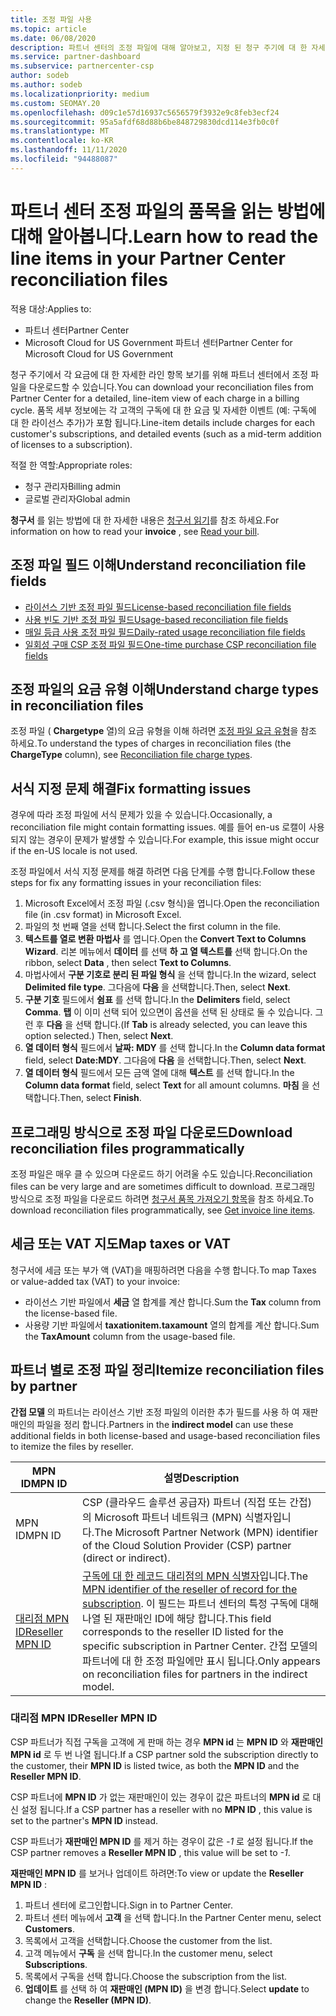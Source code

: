 ```yaml
---
title: 조정 파일 사용
ms.topic: article
ms.date: 06/08/2020
description: 파트너 센터의 조정 파일에 대해 알아보고, 지정 된 청구 주기에 대 한 자세한 라인 항목 항목 보기를 해석 하는 방법에 대해 알아봅니다.
ms.service: partner-dashboard
ms.subservice: partnercenter-csp
author: sodeb
ms.author: sodeb
ms.localizationpriority: medium
ms.custom: SEOMAY.20
ms.openlocfilehash: d09c1e57d16937c5656579f3932e9c8feb3ecf24
ms.sourcegitcommit: 95a5afdf68d88b6be848729830dcd114e3fb0c0f
ms.translationtype: MT
ms.contentlocale: ko-KR
ms.lasthandoff: 11/11/2020
ms.locfileid: "94488087"
---
```

# <a name="learn-how-to-read-the-line-items-in-your-partner-center-reconciliation-files"></a><span data-ttu-id="0cfa2-103">파트너 센터 조정 파일의 품목을 읽는 방법에 대해 알아봅니다.</span><span class="sxs-lookup"><span data-stu-id="0cfa2-103">Learn how to read the line items in your Partner Center reconciliation files</span></span>

<span data-ttu-id="0cfa2-104">적용 대상:</span><span class="sxs-lookup"><span data-stu-id="0cfa2-104">Applies to:</span></span>

- <span data-ttu-id="0cfa2-105">파트너 센터</span><span class="sxs-lookup"><span data-stu-id="0cfa2-105">Partner Center</span></span>
- <span data-ttu-id="0cfa2-106">Microsoft Cloud for US Government 파트너 센터</span><span class="sxs-lookup"><span data-stu-id="0cfa2-106">Partner Center for Microsoft Cloud for US Government</span></span>

<span data-ttu-id="0cfa2-107">청구 주기에서 각 요금에 대 한 자세한 라인 항목 보기를 위해 파트너 센터에서 조정 파일을 다운로드할 수 있습니다.</span><span class="sxs-lookup"><span data-stu-id="0cfa2-107">You can download your reconciliation files from Partner Center for a detailed, line-item view of each charge in a billing cycle.</span></span> <span data-ttu-id="0cfa2-108">품목 세부 정보에는 각 고객의 구독에 대 한 요금 및 자세한 이벤트 (예: 구독에 대 한 라이선스 추가)가 포함 됩니다.</span><span class="sxs-lookup"><span data-stu-id="0cfa2-108">Line-item details include charges for each customer's subscriptions, and detailed events (such as a mid-term addition of licenses to a subscription).</span></span>

<span data-ttu-id="0cfa2-109">적절 한 역할:</span><span class="sxs-lookup"><span data-stu-id="0cfa2-109">Appropriate roles:</span></span>

- <span data-ttu-id="0cfa2-110">청구 관리자</span><span class="sxs-lookup"><span data-stu-id="0cfa2-110">Billing admin</span></span>
- <span data-ttu-id="0cfa2-111">글로벌 관리자</span><span class="sxs-lookup"><span data-stu-id="0cfa2-111">Global admin</span></span>

<span data-ttu-id="0cfa2-112">**청구서** 를 읽는 방법에 대 한 자세한 내용은 [청구서 읽기](read-your-bill.md)를 참조 하세요.</span><span class="sxs-lookup"><span data-stu-id="0cfa2-112">For information on how to read your **invoice** , see [Read your bill](read-your-bill.md).</span></span>

## <a name="understand-reconciliation-file-fields"></a><span data-ttu-id="0cfa2-113">조정 파일 필드 이해</span><span class="sxs-lookup"><span data-stu-id="0cfa2-113">Understand reconciliation file fields</span></span>

- [<span data-ttu-id="0cfa2-114">라이선스 기반 조정 파일 필드</span><span class="sxs-lookup"><span data-stu-id="0cfa2-114">License-based reconciliation file fields</span></span>](license-based-recon-files.md)
- [<span data-ttu-id="0cfa2-115">사용 빈도 기반 조정 파일 필드</span><span class="sxs-lookup"><span data-stu-id="0cfa2-115">Usage-based reconciliation file fields</span></span>](usage-based-recon-files.md)
- [<span data-ttu-id="0cfa2-116">매일 등급 사용 조정 파일 필드</span><span class="sxs-lookup"><span data-stu-id="0cfa2-116">Daily-rated usage reconciliation file fields</span></span>](daily-rated-usage-recon-files.md)
- [<span data-ttu-id="0cfa2-117">일회성 구매 CSP 조정 파일 필드</span><span class="sxs-lookup"><span data-stu-id="0cfa2-117">One-time purchase CSP reconciliation file fields</span></span>](modern-invoice-reconciliation-file.md)

## <a name="understand-charge-types-in-reconciliation-files"></a><span data-ttu-id="0cfa2-118">조정 파일의 요금 유형 이해</span><span class="sxs-lookup"><span data-stu-id="0cfa2-118">Understand charge types in reconciliation files</span></span>

<span data-ttu-id="0cfa2-119">조정 파일 ( **Chargetype** 열)의 요금 유형을 이해 하려면 [조정 파일 요금 유형](recon-file-charge-types.md)을 참조 하세요.</span><span class="sxs-lookup"><span data-stu-id="0cfa2-119">To understand the types of charges in reconciliation files (the **ChargeType** column), see [Reconciliation file charge types](recon-file-charge-types.md).</span></span>

## <a name="fix-formatting-issues"></a><span data-ttu-id="0cfa2-120">서식 지정 문제 해결</span><span class="sxs-lookup"><span data-stu-id="0cfa2-120">Fix formatting issues</span></span>

<span data-ttu-id="0cfa2-121">경우에 따라 조정 파일에 서식 문제가 있을 수 있습니다.</span><span class="sxs-lookup"><span data-stu-id="0cfa2-121">Occasionally, a reconciliation file might contain formatting issues.</span></span> <span data-ttu-id="0cfa2-122">예를 들어 en-us 로캘이 사용 되지 않는 경우이 문제가 발생할 수 있습니다.</span><span class="sxs-lookup"><span data-stu-id="0cfa2-122">For example, this issue might occur if the en-US locale is not used.</span></span>

<span data-ttu-id="0cfa2-123">조정 파일에서 서식 지정 문제를 해결 하려면 다음 단계를 수행 합니다.</span><span class="sxs-lookup"><span data-stu-id="0cfa2-123">Follow these steps for fix any formatting issues in your reconciliation files:</span></span>

1. <span data-ttu-id="0cfa2-124">Microsoft Excel에서 조정 파일 (.csv 형식)을 엽니다.</span><span class="sxs-lookup"><span data-stu-id="0cfa2-124">Open the reconciliation file (in .csv format) in Microsoft Excel.</span></span>
2. <span data-ttu-id="0cfa2-125">파일의 첫 번째 열을 선택 합니다.</span><span class="sxs-lookup"><span data-stu-id="0cfa2-125">Select the first column in the file.</span></span>
3. <span data-ttu-id="0cfa2-126">**텍스트를 열로 변환 마법사** 를 엽니다.</span><span class="sxs-lookup"><span data-stu-id="0cfa2-126">Open the **Convert Text to Columns Wizard**.</span></span> <span data-ttu-id="0cfa2-127">리본 메뉴에서 **데이터** 를 선택 **하 고 열 텍스트를** 선택 합니다.</span><span class="sxs-lookup"><span data-stu-id="0cfa2-127">On the ribbon, select **Data** , then select **Text to Columns**.</span></span>
4. <span data-ttu-id="0cfa2-128">마법사에서 **구분 기호로 분리 된 파일 형식** 을 선택 합니다.</span><span class="sxs-lookup"><span data-stu-id="0cfa2-128">In the wizard, select **Delimited file type**.</span></span> <span data-ttu-id="0cfa2-129">그다음에 **다음** 을 선택합니다.</span><span class="sxs-lookup"><span data-stu-id="0cfa2-129">Then, select **Next**.</span></span>
5. <span data-ttu-id="0cfa2-130">**구분 기호** 필드에서 **쉼표** 를 선택 합니다.</span><span class="sxs-lookup"><span data-stu-id="0cfa2-130">In the **Delimiters** field, select **Comma**.</span></span> <span data-ttu-id="0cfa2-131">**탭** 이 이미 선택 되어 있으면이 옵션을 선택 된 상태로 둘 수 있습니다. 그런 후 **다음** 을 선택 합니다.</span><span class="sxs-lookup"><span data-stu-id="0cfa2-131">(If **Tab** is already selected, you can leave this option selected.) Then, select **Next**.</span></span>
6. <span data-ttu-id="0cfa2-132">**열 데이터 형식** 필드에서 **날짜: MDY** 를 선택 합니다.</span><span class="sxs-lookup"><span data-stu-id="0cfa2-132">In the **Column data format** field, select **Date:MDY**.</span></span> <span data-ttu-id="0cfa2-133">그다음에 **다음** 을 선택합니다.</span><span class="sxs-lookup"><span data-stu-id="0cfa2-133">Then, select **Next**.</span></span>
7. <span data-ttu-id="0cfa2-134">**열 데이터 형식** 필드에서 모든 금액 열에 대해 **텍스트** 를 선택 합니다.</span><span class="sxs-lookup"><span data-stu-id="0cfa2-134">In the **Column data format** field, select **Text** for all amount columns.</span></span> <span data-ttu-id="0cfa2-135">**마침** 을 선택합니다.</span><span class="sxs-lookup"><span data-stu-id="0cfa2-135">Then, select **Finish**.</span></span>

## <a name="download-reconciliation-files-programmatically"></a><span data-ttu-id="0cfa2-136">프로그래밍 방식으로 조정 파일 다운로드</span><span class="sxs-lookup"><span data-stu-id="0cfa2-136">Download reconciliation files programmatically</span></span>

<span data-ttu-id="0cfa2-137">조정 파일은 매우 클 수 있으며 다운로드 하기 어려울 수도 있습니다.</span><span class="sxs-lookup"><span data-stu-id="0cfa2-137">Reconciliation files can be very large and are sometimes difficult to download.</span></span> <span data-ttu-id="0cfa2-138">프로그래밍 방식으로 조정 파일을 다운로드 하려면 [청구서 품목 가져오기 항목](/partner-center/develop/get-invoiceline-items)을 참조 하세요.</span><span class="sxs-lookup"><span data-stu-id="0cfa2-138">To download reconciliation files programmatically, see [Get invoice line items](/partner-center/develop/get-invoiceline-items).</span></span>

## <a name="map-taxes-or-vat"></a><span data-ttu-id="0cfa2-139">세금 또는 VAT 지도</span><span class="sxs-lookup"><span data-stu-id="0cfa2-139">Map taxes or VAT</span></span>

<span data-ttu-id="0cfa2-140">청구서에 세금 또는 부가 액 (VAT)을 매핑하려면 다음을 수행 합니다.</span><span class="sxs-lookup"><span data-stu-id="0cfa2-140">To map Taxes or value-added tax (VAT) to your invoice:</span></span>

- <span data-ttu-id="0cfa2-141">라이선스 기반 파일에서 **세금** 열 합계를 계산 합니다.</span><span class="sxs-lookup"><span data-stu-id="0cfa2-141">Sum the **Tax** column from the license-based file.</span></span>
- <span data-ttu-id="0cfa2-142">사용량 기반 파일에서 **taxationitem.taxamount** 열의 합계를 계산 합니다.</span><span class="sxs-lookup"><span data-stu-id="0cfa2-142">Sum the **TaxAmount** column from the usage-based file.</span></span>

## <a name="itemize-reconciliation-files-by-partner"></a><span data-ttu-id="0cfa2-143">파트너 별로 조정 파일 정리</span><span class="sxs-lookup"><span data-stu-id="0cfa2-143">Itemize reconciliation files by partner</span></span>

<span data-ttu-id="0cfa2-144">**간접 모델** 의 파트너는 라이선스 기반 조정 파일의 이러한 추가 필드를 사용 하 여 재판매인의 파일을 정리 합니다.</span><span class="sxs-lookup"><span data-stu-id="0cfa2-144">Partners in the **indirect model** can use these additional fields in both license-based and usage-based reconciliation files to itemize the files by reseller.</span></span>

| <span data-ttu-id="0cfa2-145">MPN ID</span><span class="sxs-lookup"><span data-stu-id="0cfa2-145">MPN ID</span></span> | <span data-ttu-id="0cfa2-146">설명</span><span class="sxs-lookup"><span data-stu-id="0cfa2-146">Description</span></span> |
| ------ | ----------- |
| <span data-ttu-id="0cfa2-147">MPN ID</span><span class="sxs-lookup"><span data-stu-id="0cfa2-147">MPN ID</span></span> | <span data-ttu-id="0cfa2-148">CSP (클라우드 솔루션 공급자) 파트너 (직접 또는 간접)의 Microsoft 파트너 네트워크 (MPN) 식별자입니다.</span><span class="sxs-lookup"><span data-stu-id="0cfa2-148">The Microsoft Partner Network (MPN) identifier of the Cloud Solution Provider (CSP) partner (direct or indirect).</span></span> |
| [<span data-ttu-id="0cfa2-149">대리점 MPN ID</span><span class="sxs-lookup"><span data-stu-id="0cfa2-149">Reseller MPN ID</span></span>](#reseller-mpn-id) | <span data-ttu-id="0cfa2-150">[구독에 대 한 레코드 대리점의 MPN 식별자](#reseller-mpn-id)입니다.</span><span class="sxs-lookup"><span data-stu-id="0cfa2-150">The [MPN identifier of the reseller of record for the subscription](#reseller-mpn-id).</span></span> <span data-ttu-id="0cfa2-151">이 필드는 파트너 센터의 특정 구독에 대해 나열 된 재판매인 ID에 해당 합니다.</span><span class="sxs-lookup"><span data-stu-id="0cfa2-151">This field corresponds to the reseller ID listed for the specific subscription in Partner Center.</span></span> <span data-ttu-id="0cfa2-152">간접 모델의 파트너에 대 한 조정 파일에만 표시 됩니다.</span><span class="sxs-lookup"><span data-stu-id="0cfa2-152">Only appears on reconciliation files for partners in the indirect model.</span></span> |

### <a name="reseller-mpn-id"></a><span data-ttu-id="0cfa2-153">대리점 MPN ID</span><span class="sxs-lookup"><span data-stu-id="0cfa2-153">Reseller MPN ID</span></span>

<span data-ttu-id="0cfa2-154">CSP 파트너가 직접 구독을 고객에 게 판매 하는 경우 **MPN id** 는 **MPN ID** 와 **재판매인 MPN id** 로 두 번 나열 됩니다.</span><span class="sxs-lookup"><span data-stu-id="0cfa2-154">If a CSP partner sold the subscription directly to the customer, their **MPN ID** is listed twice, as both the **MPN ID** and the **Reseller MPN ID**.</span></span>

<span data-ttu-id="0cfa2-155">CSP 파트너에 **MPN ID** 가 없는 재판매인이 있는 경우이 값은 파트너의 **MPN id** 로 대신 설정 됩니다.</span><span class="sxs-lookup"><span data-stu-id="0cfa2-155">If a CSP partner has a reseller with no **MPN ID** , this value is set to the partner's **MPN ID** instead.</span></span>

<span data-ttu-id="0cfa2-156">CSP 파트너가 **재판매인 MPN ID** 를 제거 하는 경우이 값은 *-1* 로 설정 됩니다.</span><span class="sxs-lookup"><span data-stu-id="0cfa2-156">If the CSP partner removes a **Reseller MPN ID** , this value will be set to *-1*.</span></span>

<span data-ttu-id="0cfa2-157">**재판매인 MPN ID** 를 보거나 업데이트 하려면:</span><span class="sxs-lookup"><span data-stu-id="0cfa2-157">To view or update the **Reseller MPN ID** :</span></span>

1. <span data-ttu-id="0cfa2-158">파트너 센터에 로그인합니다.</span><span class="sxs-lookup"><span data-stu-id="0cfa2-158">Sign in to Partner Center.</span></span>
2. <span data-ttu-id="0cfa2-159">파트너 센터 메뉴에서 **고객** 을 선택 합니다.</span><span class="sxs-lookup"><span data-stu-id="0cfa2-159">In the Partner Center menu, select **Customers**.</span></span>
3. <span data-ttu-id="0cfa2-160">목록에서 고객을 선택합니다.</span><span class="sxs-lookup"><span data-stu-id="0cfa2-160">Choose the customer from the list.</span></span>
4. <span data-ttu-id="0cfa2-161">고객 메뉴에서 **구독** 을 선택 합니다.</span><span class="sxs-lookup"><span data-stu-id="0cfa2-161">In the customer menu, select **Subscriptions**.</span></span>
5. <span data-ttu-id="0cfa2-162">목록에서 구독을 선택 합니다.</span><span class="sxs-lookup"><span data-stu-id="0cfa2-162">Choose the subscription from the list.</span></span>
6. <span data-ttu-id="0cfa2-163">**업데이트** 를 선택 하 여 **재판매인 (MPN ID)** 을 변경 합니다.</span><span class="sxs-lookup"><span data-stu-id="0cfa2-163">Select **update** to change the **Reseller (MPN ID)**.</span></span>